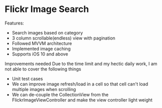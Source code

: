 # Flickr Image Search

Features: 
  - Search images based on category
  - 3 column scrollable(endless) view with pagination
  - Followed MVVM architecture
  - Implemented image caching 
  - Supports iOS 10 and above
  
Improvements needed
  Due to the time limit and my hectic daily work, I am not able to cover the following things
  - Unit test cases
  - We can improve image refresh/load in a cell so that cell can't load multiple images when scrolling
  - We can de-couple the CollectionView from the FlickrImageViewController and make the view controller light weight
  
  
